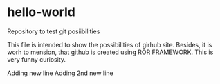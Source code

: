 # hello-world
Repository to test git posiibilities

This file is intended to show the possibilities of girhub site. Besides, it is worh to mension, that github is created using ROR FRAMEWORK. This is very funny curiosity.


Adding new line
Adding 2nd new line